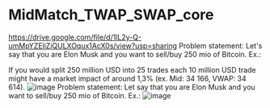 # MidMatch_TWAP_SWAP_core

https://drive.google.com/file/d/1lL2y-Q-umMpYZEliZiQULXOqux1AcX0s/view?usp=sharing
Problem statement:
Let's say that you are Elon Musk and you want to sell/buy 250 mio of Bitcoin. Ex.: 




If you would split 250 million USD into 25 trades each 10 million USD trade might have a market impact of around 1,3% (ex. Mid: 34 166, VWAP: 34 614). 
![image](https://user-images.githubusercontent.com/84227574/123254674-3c5e0900-d4ef-11eb-9c3f-e571c26b494a.png)
Problem statement:
Let say that you are Elon Musk and you want to sell/buy 250 mio of Bitcoin. Ex.: 
 ![image](https://user-images.githubusercontent.com/84227574/123254710-45e77100-d4ef-11eb-8b99-57e63fe219af.png)

 
